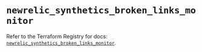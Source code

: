 # `newrelic_synthetics_broken_links_monitor`

Refer to the Terraform Registry for docs: [`newrelic_synthetics_broken_links_monitor`](https://registry.terraform.io/providers/newrelic/newrelic/3.60.2/docs/resources/synthetics_broken_links_monitor).
